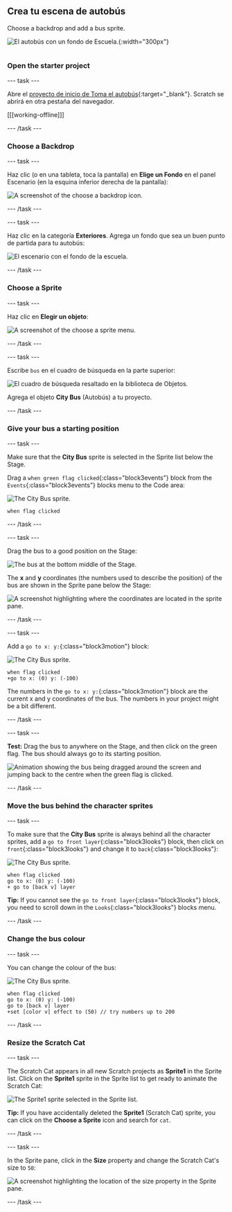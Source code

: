 ## Crea tu escena de autobús

<div style="display: flex; flex-wrap: wrap">
<div style="flex-basis: 200px; flex-grow: 1; margin-right: 15px;">
Choose a backdrop and add a bus sprite.
</div>
<div>

![El autobús con un fondo de Escuela.](images/bus-scene.png){:width="300px"}

</div>
</div>

### Open the starter project

--- task ---

Abre el [proyecto de inicio de Toma el autobús](https://scratch.mit.edu/projects/582214330/editor){:target="_blank"}. Scratch se abrirá en otra pestaña del navegador.

[[[working-offline]]]

--- /task ---

### Choose a Backdrop

--- task ---

Haz clic (o en una tableta, toca la pantalla) en **Elige un Fondo** en el panel Escenario (en la esquina inferior derecha de la pantalla):

![A screenshot of the choose a backdrop icon.](images/choose-a-backdrop.png)

--- /task ---

--- task ---

Haz clic en la categoría **Exteriores**. Agrega un fondo que sea un buen punto de partida para tu autobús:

![El escenario con el fondo de la escuela.](images/outdoor-backdrop.png)

--- /task ---

### Choose a Sprite

--- task ---

Haz clic en **Elegir un objeto**:

![A screenshot of the choose a sprite menu.](images/choose-sprite-menu.png)

--- /task ---

--- task ---

Escribe `bus` en el cuadro de búsqueda en la parte superior:

![El cuadro de búsqueda resaltado en la biblioteca de Objetos.](images/bus-search.png)

Agrega el objeto **City Bus** (Autobús) a tu proyecto.

--- /task ---

### Give your bus a starting position

--- task ---

Make sure that the **City Bus** sprite is selected in the Sprite list below the Stage.

Drag a `when green flag clicked`{:class="block3events"} block from the `Events`{:class="block3events"} blocks menu to the Code area:

![The City Bus sprite.](images/bus-sprite.png)

```blocks3
when flag clicked
```

--- /task ---

--- task ---

Drag the bus to a good position on the Stage:

![The bus at the bottom middle of the Stage.](images/bus-bottom-middle.png)

The **x** and **y** coordinates (the numbers used to describe the position) of the bus are shown in the Sprite pane below the Stage:

![A screenshot highlighting where the coordinates are located in the sprite pane.](images/coords-sprite-pane.png)

--- /task ---

--- task ---

Add a `go to x: y:`{:class="block3motion"} block:

![The City Bus sprite.](images/bus-sprite.png)

```blocks3
when flag clicked
+go to x: (0) y: (-100)
```

The numbers in the `go to x: y:`{:class="block3motion"} block are the current x and y coordinates of the bus. The numbers in your project might be a bit different.

--- /task ---

--- task ---

**Test:** Drag the bus to anywhere on the Stage, and then click on the green flag. The bus should always go to its starting position.

![Animation showing the bus being dragged around the screen and jumping back to the centre when the green flag is clicked.](images/drag-bus.gif)

--- /task ---

### Move the bus behind the character sprites

--- task ---

To make sure that the **City Bus** sprite is always behind all the character sprites, add a `go to front layer`{:class="block3looks"} block, then click on `front`{:class="block3looks"} and change it to `back`{:class="block3looks"}:

![The City Bus sprite.](images/bus-sprite.png)

```blocks3
when flag clicked
go to x: (0) y: (-100)
+ go to [back v] layer
```

**Tip:** If you cannot see the `go to front layer`{:class="block3looks"} block, you need to scroll down in the `Looks`{:class="block3looks"} blocks menu.

--- /task ---

### Change the bus colour

--- task ---

You can change the colour of the bus:

![The City Bus sprite.](images/bus-sprite.png)

```blocks3
when flag clicked
go to x: (0) y: (-100)
go to [back v] layer
+set [color v] effect to (50) // try numbers up to 200
```

--- /task ---

### Resize the Scratch Cat

--- task ---

The Scratch Cat appears in all new Scratch projects as **Sprite1** in the Sprite list. Click on the **Sprite1** sprite in the Sprite list to get ready to animate the Scratch Cat:

![The Sprite1 sprite selected in the Sprite list.](images/sprite1-selected.png)

**Tip:** If you have accidentally deleted the **Sprite1** (Scratch Cat) sprite, you can click on the **Choose a Sprite** icon and search for `cat`.

--- /task ---

--- task ---

In the Sprite pane, click in the **Size** property and change the Scratch Cat's size to `50`:

![A screenshot highlighting the location of the size property in the Sprite pane.](images/sprite-pane-size.png)

--- /task --- 
